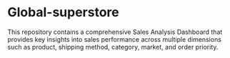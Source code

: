 # Global-superstore
This repository contains a comprehensive Sales Analysis Dashboard that provides key insights into sales performance across multiple dimensions such as product, shipping method, category, market, and order priority.
